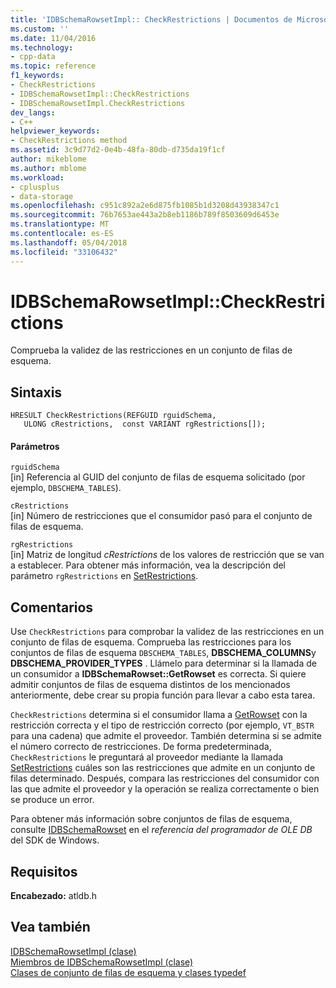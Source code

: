 ```yaml
---
title: 'IDBSchemaRowsetImpl:: CheckRestrictions | Documentos de Microsoft'
ms.custom: ''
ms.date: 11/04/2016
ms.technology:
- cpp-data
ms.topic: reference
f1_keywords:
- CheckRestrictions
- IDBSchemaRowsetImpl::CheckRestrictions
- IDBSchemaRowsetImpl.CheckRestrictions
dev_langs:
- C++
helpviewer_keywords:
- CheckRestrictions method
ms.assetid: 3c9d77d2-0e4b-48fa-80db-d735da19f1cf
author: mikeblome
ms.author: mblome
ms.workload:
- cplusplus
- data-storage
ms.openlocfilehash: c951c892a2e6d875fb1085b1d3208d43938347c1
ms.sourcegitcommit: 76b7653ae443a2b8eb1186b789f8503609d6453e
ms.translationtype: MT
ms.contentlocale: es-ES
ms.lasthandoff: 05/04/2018
ms.locfileid: "33106432"
---
```

# <a name="idbschemarowsetimplcheckrestrictions"></a>IDBSchemaRowsetImpl::CheckRestrictions
Comprueba la validez de las restricciones en un conjunto de filas de esquema.  
  
## <a name="syntax"></a>Sintaxis  
  
```
HRESULT CheckRestrictions(REFGUID rguidSchema,  
   ULONG cRestrictions,  const VARIANT rgRestrictions[]);  
```  
  
#### <a name="parameters"></a>Parámetros  
 `rguidSchema`  
 [in] Referencia al GUID del conjunto de filas de esquema solicitado (por ejemplo, `DBSCHEMA_TABLES`).  
  
 `cRestrictions`  
 [in] Número de restricciones que el consumidor pasó para el conjunto de filas de esquema.  
  
 `rgRestrictions`  
 [in] Matriz de longitud *cRestrictions* de los valores de restricción que se van a establecer. Para obtener más información, vea la descripción del parámetro `rgRestrictions` en [SetRestrictions](../../data/oledb/idbschemarowsetimpl-setrestrictions.md).  
  
## <a name="remarks"></a>Comentarios  
 Use `CheckRestrictions` para comprobar la validez de las restricciones en un conjunto de filas de esquema. Comprueba las restricciones para los conjuntos de filas de esquema `DBSCHEMA_TABLES`, **DBSCHEMA_COLUMNS**y **DBSCHEMA_PROVIDER_TYPES** . Llámelo para determinar si la llamada de un consumidor a **IDBSchemaRowset::GetRowset** es correcta. Si quiere admitir conjuntos de filas de esquema distintos de los mencionados anteriormente, debe crear su propia función para llevar a cabo esta tarea.  
  
 `CheckRestrictions` determina si el consumidor llama a [GetRowset](../../data/oledb/idbschemarowsetimpl-getrowset.md) con la restricción correcta y el tipo de restricción correcto (por ejemplo, `VT_BSTR` para una cadena) que admite el proveedor. También determina si se admite el número correcto de restricciones. De forma predeterminada, `CheckRestrictions` le preguntará al proveedor mediante la llamada [SetRestrictions](../../data/oledb/idbschemarowsetimpl-setrestrictions.md) cuáles son las restricciones que admite en un conjunto de filas determinado. Después, compara las restricciones del consumidor con las que admite el proveedor y la operación se realiza correctamente o bien se produce un error.  
  
 Para obtener más información sobre conjuntos de filas de esquema, consulte [IDBSchemaRowset](https://msdn.microsoft.com/en-us/library/ms713686.aspx) en el *referencia del programador de OLE DB* del SDK de Windows.  
  
## <a name="requirements"></a>Requisitos  
 **Encabezado:** atldb.h  
  
## <a name="see-also"></a>Vea también  
 [IDBSchemaRowsetImpl (clase)](../../data/oledb/idbschemarowsetimpl-class.md)   
 [Miembros de IDBSchemaRowsetImpl (clase)](http://msdn.microsoft.com/en-us/e74f6f82-541c-42e7-b4c6-e2d4656a0649)   
 [Clases de conjunto de filas de esquema y clases typedef](../../data/oledb/schema-rowset-classes-and-typedef-classes.md)